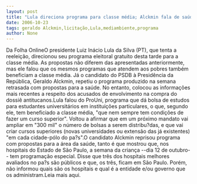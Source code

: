 ```yaml
---
layout: post
title: "Lula direciona programa para classe média; Alckmin fala de saúde e cita dossiê "
date: 2006-10-23
tags: geraldo Alckmin,licitação,Lula,mediambiente,programa
author: None
---
```

Da Folha OnlineO presidente Luiz Inácio Lula da Silva (PT), que tenta a reeleição, direcionou seu programa eleitoral gratuito desta tarde para a classe média. As propostas não diferem das apresentadas anteriormente, mas ele falou que os mesmos programas que atendem aos pobres também beneficiam a classe média. 
Já o candidato do PSDB à Presidência da República, Geraldo Alckmin, repetiu o programa produzido na semana retrasada com propostas para a saúde. No entanto, colocou as informações mais recentes a respeito dos acusados de envolvimento na compra do dossiê antitucanos.Lula falou do ProUni, programa que dá bolsa de estudos para estudantes universitários em instituições particulares, o que, segundo ele, tem beneficiado a classe média, \"que nem sempre tem condições de fazer um curso superior\". Voltou a afirmar que em um próximo mandato vai ampliar em \"300 mil\" o número de bolsas a serem distribu?das, e que vai criar cursos superiores (novas universidades ou extensão das já existentes) \"em cada cidade-pólo do pa?s\".O candidato Alckmin reprisou programa com propostas para a área da saúde, tanto é que mostrou que, nos hospitais do Estado de São Paulo, a semana da criança --dia 12 de outubro-- tem programação especial. Disse que três dos hospitais melhores avaliados no pa?s são públicos e que, os três, ficam em São Paulo. Porém, não informou quais são os hospitais e qual é a entidade e/ou governo que os administram.Leia mais aqui. 